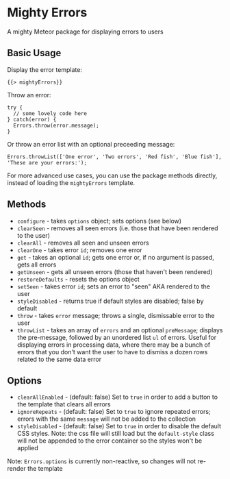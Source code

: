 Mighty Errors
=============

A mighty Meteor package for displaying errors to users

Basic Usage
------
Display the error template:
```
{{> mightyErrors}}
```
Throw an error:
```
try {
  // some lovely code here
} catch(error) {
  Errors.throw(error.message);
}
```
Or throw an error list with an optional preceeding message:
```
Errors.throwList(['One error', 'Two errors', 'Red fish', 'Blue fish'], 'These are your errors:');
```

For more advanced use cases, you can use the package methods directly, instead of loading the `mightyErrors` template.

Methods
------
- `configure` - takes `options` object; sets options (see below) 
- `clearSeen` - removes all seen errors (i.e. those that have been rendered to the user)
- `clearAll` - removes all seen and unseen errors
- `clearOne` - takes error `id`; removes one error
- `get` - takes an optional `id`; gets one error or, if no argument is passed, gets all errors
- `getUnseen` - gets all unseen errors (those that haven't been rendered)
- `restoreDefaults` - resets the options object
- `setSeen` - takes error `id`; sets an error to "seen" AKA rendered to the user
- `styleDisabled` - returns true if default styles are disabled; false by default
- `throw` - takes `error` message; throws a single, dismissable error to the user
- `throwList` - takes an array of `errors` and an optional `preMessage`; displays the pre-message, followed by an unordered list `ul` of errors. Useful for displaying errors in processing data, where there may be a bunch of errors that you don't want the user to have to dismiss a dozen rows related to the same data error

Options
------
- `clearAllEnabled` - (default: false) Set to `true` in order to add a button to the template that clears all errors
- `ignoreRepeats` - (default: false) Set to `true` to ignore repeated errors; errors with the same `message` will not be added to the collection
- `styleDisabled` - (default: false) Set to `true` in order to disable the default CSS styles. Note: the css file will still load but the `default-style` class will not be appended to the error container so the styles won't be applied

Note: `Errors.options` is currently non-reactive, so changes will not re-render the template